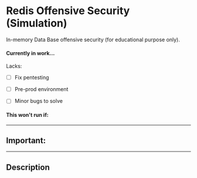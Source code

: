 # Redis Offensive Security (Simulation)
In-memory Data Base offensive security (for educational purpose only).
#### Currently in work...
Lacks:
- [ ] Fix pentesting
- [ ] Pre-prod environment
- [ ] Minor bugs to solve


#### This won't run if:

---
## Important:

---
## Description
